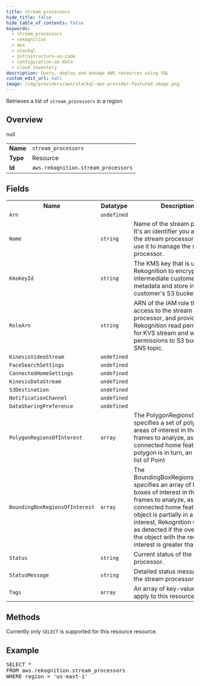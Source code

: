 ```yaml
---
title: stream_processors
hide_title: false
hide_table_of_contents: false
keywords:
  - stream_processors
  - rekognition
  - aws
  - stackql
  - infrastructure-as-code
  - configuration-as-data
  - cloud inventory
description: Query, deploy and manage AWS resources using SQL
custom_edit_url: null
image: /img/providers/aws/stackql-aws-provider-featured-image.png
---
```

Retrieves a list of <code>stream_processors</code> in a region

## Overview
<table><tbody>
<tr><td><b>Name</b></td><td><code>stream_processors</code></td></tr>
<tr><td><b>Type</b></td><td>Resource</td></tr>
null
<tr><td><b>Id</b></td><td><code>aws.rekognition.stream_processors</code></td></tr>
</tbody></table>

## Fields
<table><tbody>
<tr><th>Name</th><th>Datatype</th><th>Description</th></tr>
<tr><td><code>Arn</code></td><td><code>undefined</code></td><td></td></tr>
<tr><td><code>Name</code></td><td><code>string</code></td><td>Name of the stream processor. It's an identifier you assign to the stream processor. You can use it to manage the stream processor.</td></tr>
<tr><td><code>KmsKeyId</code></td><td><code>string</code></td><td>The KMS key that is used by Rekognition to encrypt any intermediate customer metadata and store in the customer's S3 bucket.</td></tr>
<tr><td><code>RoleArn</code></td><td><code>string</code></td><td>ARN of the IAM role that allows access to the stream processor, and provides Rekognition read permissions for KVS stream and write permissions to S3 bucket and SNS topic.</td></tr>
<tr><td><code>KinesisVideoStream</code></td><td><code>undefined</code></td><td></td></tr>
<tr><td><code>FaceSearchSettings</code></td><td><code>undefined</code></td><td></td></tr>
<tr><td><code>ConnectedHomeSettings</code></td><td><code>undefined</code></td><td></td></tr>
<tr><td><code>KinesisDataStream</code></td><td><code>undefined</code></td><td></td></tr>
<tr><td><code>S3Destination</code></td><td><code>undefined</code></td><td></td></tr>
<tr><td><code>NotificationChannel</code></td><td><code>undefined</code></td><td></td></tr>
<tr><td><code>DataSharingPreference</code></td><td><code>undefined</code></td><td></td></tr>
<tr><td><code>PolygonRegionsOfInterest</code></td><td><code>array</code></td><td>The PolygonRegionsOfInterest specifies a set of polygon areas of interest in the video frames to analyze, as part of connected home feature. Each polygon is in turn, an ordered list of Point</td></tr>
<tr><td><code>BoundingBoxRegionsOfInterest</code></td><td><code>array</code></td><td>The BoundingBoxRegionsOfInterest specifies an array of bounding boxes of interest in the video frames to analyze, as part of connected home feature. If an object is partially in a region of interest, Rekognition will tag it as detected if the overlap of the object with the region-of-interest is greater than 20%.</td></tr>
<tr><td><code>Status</code></td><td><code>string</code></td><td>Current status of the stream processor.</td></tr>
<tr><td><code>StatusMessage</code></td><td><code>string</code></td><td>Detailed status message about the stream processor.</td></tr>
<tr><td><code>Tags</code></td><td><code>array</code></td><td>An array of key-value pairs to apply to this resource.</td></tr>

</tbody></table>

## Methods
Currently only <code>SELECT</code> is supported for this resource resource.

## Example
<pre>
SELECT * 
FROM aws.rekognition.stream_processors
WHERE region = 'us-east-1'
</pre>
